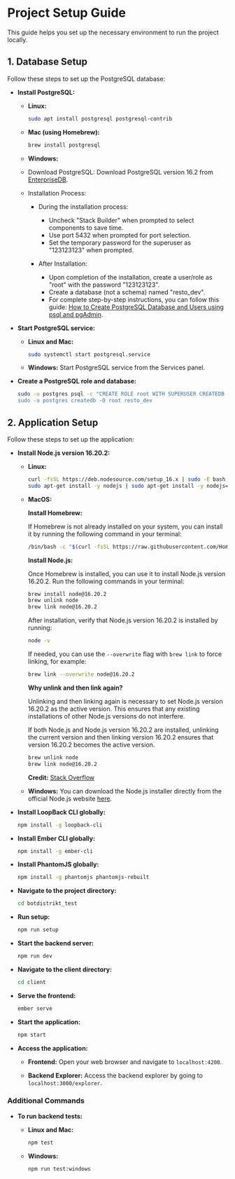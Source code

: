 # Project Setup Guide

This guide helps you set up the necessary environment to run the project locally.

## 1. Database Setup

Follow these steps to set up the PostgreSQL database:

- **Install PostgreSQL:**

  - **Linux:**

    ```bash
    sudo apt install postgresql postgresql-contrib
    ```

  - **Mac (using Homebrew):**

    ```bash
    brew install postgresql
    ```

  - **Windows:**
  - Download PostgreSQL:
    Download PostgreSQL version 16.2 from [EnterpriseDB](https://www.enterprisedb.com/downloads/postgres-postgresql-downloads).

  - Installation Process:

    - During the installation process:

      - Uncheck "Stack Builder" when prompted to select components to save time.
      - Use port 5432 when prompted for port selection.
      - Set the temporary password for the superuser as "123123123" when prompted.

    - After Installation:
      - Upon completion of the installation, create a user/role as "root" with the password "123123123".
      - Create a database (not a schema) named "resto_dev".
      - For complete step-by-step instructions, you can follow this guide: [How to Create PostgreSQL Database and Users using psql and pgAdmin](https://www.enterprisedb.com/postgres-tutorials/how-create-postgresql-database-and-users-using-psql-and-pgadmin).

- **Start PostgreSQL service:**

  - **Linux and Mac:**

    ```bash
    sudo systemctl start postgresql.service
    ```

  - **Windows:**
    Start PostgreSQL service from the Services panel.

- **Create a PostgreSQL role and database:**
  ```bash
  sudo -u postgres psql -c "CREATE ROLE root WITH SUPERUSER CREATEDB CREATEROLE PASSWORD '123123123';”
  sudo -u postgres createdb -O root resto_dev
  ```

## 2. Application Setup

Follow these steps to set up the application:

- **Install Node.js version 16.20.2:**

  - **Linux:**

    ```bash
    curl -fsSL https://deb.nodesource.com/setup_16.x | sudo -E bash -
    sudo apt-get install -y nodejs | sudo apt-get install -y nodejs=16.20.2
    ```

  - **MacOS:**

    **Install Homebrew:**

    If Homebrew is not already installed on your system, you can install it by running the following command in your terminal:

    ```bash
    /bin/bash -c "$(curl -fsSL https://raw.githubusercontent.com/Homebrew/install/HEAD/install.sh)"
    ```

    **Install Node.js:**

    Once Homebrew is installed, you can use it to install Node.js version 16.20.2. Run the following commands in your terminal:

    ```bash
    brew install node@16.20.2
    brew unlink node
    brew link node@16.20.2
    ```

    After installation, verify that Node.js version 16.20.2 is installed by running:

    ```bash
    node -v
    ```

    If needed, you can use the `--overwrite` flag with `brew link` to force linking, for example:

    ```bash
    brew link --overwrite node@16.20.2
    ```

    **Why unlink and then link again?**

    Unlinking and then linking again is necessary to set Node.js version 16.20.2 as the active version. This ensures that any existing installations of other Node.js versions do not interfere.

    If both Node.js and Node.js version 16.20.2 are installed, unlinking the current version and then linking version 16.20.2 ensures that version 16.20.2 becomes the active version.

    ```bash
    brew unlink node
    brew link node@16.20.2
    ```

    **Credit:** [Stack Overflow](https://stackoverflow.com/a/67529751)

  - **Windows:**
    You can download the Node.js installer directly from the official Node.js website [here](https://nodejs.org/dist/v16.20.2/node-v16.20.2-x64.msi).

- **Install LoopBack CLI globally:**

  ```bash
  npm install -g loopback-cli
  ```

- **Install Ember CLI globally:**

  ```bash
  npm install -g ember-cli
  ```

- **Install PhantomJS globally:**

  ```bash
  npm install -g phantomjs phantomjs-rebuilt
  ```

- **Navigate to the project directory:**

  ```bash
  cd botdistrikt_test
  ```

- **Run setup:**

  ```bash
  npm run setup
  ```

- **Start the backend server:**

  ```bash
  npm run dev
  ```

- **Navigate to the client directory:**

  ```bash
  cd client
  ```

- **Serve the frontend:**

  ```bash
  ember serve
  ```

- **Start the application:**

  ```bash
  npm start
  ```

- **Access the application:**

  - **Frontend:**
    Open your web browser and navigate to `localhost:4200`.

  - **Backend Explorer:**
    Access the backend explorer by going to `localhost:3000/explorer`.

### Additional Commands

- **To run backend tests:**

  - **Linux and Mac:**

    ```bash
    npm test
    ```

  - **Windows:**
    ```bash
    npm run test:windows
    ```
